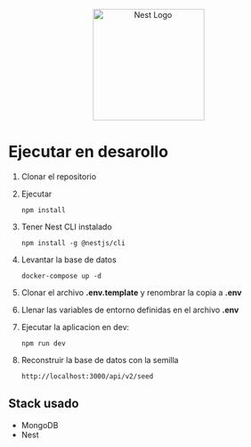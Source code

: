 <p align="center">
  <a href="http://nestjs.com/" target="blank"><img src="https://nestjs.com/img/logo-small.svg" width="200" alt="Nest Logo" /></a>
</p>

# Ejecutar en desarollo

1. Clonar el repositorio
2. Ejecutar
   ```
   npm install
   ```
3. Tener Nest CLI instalado
   ```
   npm install -g @nestjs/cli
   ```
4. Levantar la base de datos

   ```
   docker-compose up -d
   ```

5. Clonar el archivo **.env.template** y renombrar la copia a **.env**

6. Llenar las variables de entorno definidas en el archivo **.env**

7. Ejecutar la aplicacion en dev:
   ```
   npm run dev
   ```
8. Reconstruir la base de datos con la semilla
   ```
   http://localhost:3000/api/v2/seed
   ```

## Stack usado

- MongoDB
- Nest
